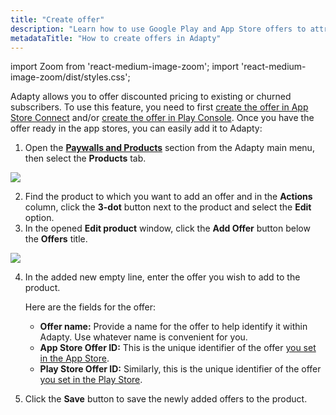 ```yaml
---
title: "Create offer"
description: "Learn how to use Google Play and App Store offers to attract and keep users engaged in Adapty"
metadataTitle: "How to create offers in Adapty"
---
```


import Zoom from 'react-medium-image-zoom';
import 'react-medium-image-zoom/dist/styles.css';

Adapty allows you to offer discounted pricing to existing or churned subscribers. To use this feature, you need to first [create the offer in App Store Connect](app-store-offers) and/or [create the offer in Play Console](google-play-offers). Once you have the offer ready in the app stores, you can easily add it to Adapty:

1. Open the [**Paywalls and Products**](https://app.adapty.io/products) section from the Adapty main menu, then select the **Products** tab.

   
<Zoom>
  <img src={require('./img/6b9e928-edit_product.png').default}
  style={{
    border: '1px solid #727272', /* border width and color */
    width: '700px', /* image width */
    display: 'block', /* for alignment */
    margin: '0 auto' /* center alignment */
  }}
/>
</Zoom>



2. Find the product to which you want to add an offer and in the **Actions** column, click the **3-dot** button next to the product and select the **Edit** option.
3. In the opened **Edit product** window, click the **Add Offer** button below the **Offers** title.  

   
<Zoom>
  <img src={require('./img/b0e04fe-add_offer.png').default}
  style={{
    border: '1px solid #727272', /* border width and color */
    width: '700px', /* image width */
    display: 'block', /* for alignment */
    margin: '0 auto' /* center alignment */
  }}
/>
</Zoom>



4. In the added new empty line, enter the offer you wish to add to the product.

   Here are the fields for the offer:

   - **Offer name:** Provide a name for the offer to help identify it within Adapty. Use whatever name is convenient for you.
   - **App Store Offer ID:** This is the unique identifier of the offer [you set in the App Store](app-store-products).
   - **Play Store Offer ID:** Similarly, this is the unique identifier of the offer [you set in the Play Store](android-products).
5. Click the **Save** button to save the newly added offers to the product.